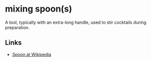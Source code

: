 # mixing spoon(s)

A tool, typically with an extra-long handle, used to stir cocktails during preparation.

## Links

- [Spoon at Wikipedia](https://en.wikipedia.org/wiki/Spoon)